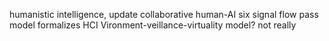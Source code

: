 ---
---

humanistic intelligence, update collaborative human-AI
six signal flow pass model formalizes HCI
Vironment-veillance-virtuality model? not really


